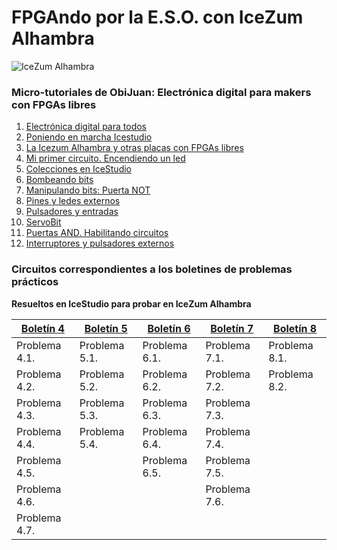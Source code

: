 # FPGAndo por la E.S.O. con IceZum Alhambra
![IceZum Alhambra](http://fpgawars.github.io/img/projects/icezum.png)

### Micro-tutoriales de ObiJuan: **Electrónica digital para makers con FPGAs libres**
1. [Electrónica digital para todos](https://youtu.be/R59Q-MwFbM8)
2. [Poniendo en marcha Icestudio](https://youtu.be/ELQLphztOjQ)
3. [La Icezum Alhambra y otras placas con FPGAs libres](https://youtu.be/X0tTh7tYOZg)
4. [Mi primer circuito. Encendiendo un led](https://youtu.be/1y5nwX6fGP4)
5. [Colecciones en IceStudio](https://youtu.be/BK0U7Hm-HII)
6. [Bombeando bits](https://youtu.be/3IcehX7UmIo)
7. [Manipulando bits: Puerta NOT](https://youtu.be/xgdiBnzz4XQ)
8. [Pines y ledes externos](https://youtu.be/aWXtGDKhGVk)
9. [Pulsadores y entradas](https://youtu.be/7LOdYJt077M)
10. [ServoBit](https://youtu.be/l1p-S1jtcP0)
11. [Puertas AND. Habilitando circuitos](https://youtu.be/C9ZmECWfDfQ)
12. [Interruptores y pulsadores externos](https://youtu.be/8UhAs8vLDq0)

### Circuitos correspondientes a los boletines de problemas prácticos
**Resueltos en IceStudio para probar en IceZum Alhambra**


[Boletín 4](problemas/boletín4.pdf)  | [Boletín 5](problemas/boletín5.pdf)  | [Boletín 6](problemas/boletín6.pdf)  | [Boletín 7](problemas/boletín7.pdf) | [Boletín 8](problemas/boletín8.pdf)
--|---|---|--|--|
Problema 4.1.  | Problema 5.1.  | Problema 6.1.   | Problema 7.1. | Problema 8.1.
Problema 4.2.  | Problema 5.2.  | Problema 6.2.  |  Problema 7.2.| Problema 8.2.
Problema 4.3.  | Problema 5.3.  |Problema 6.3.   |  Problema 7.3.|
Problema 4.4.  | Problema 5.4.  |Problema 6.4.   | Problema 7.4. |
Problema 4.5.  |   |  Problema 6.5. | Problema 7.5. |
Problema 4.6.  |   |   | Problema 7.6. |
Problema 4.7.  |   |   |  |
